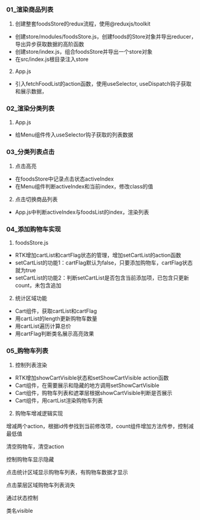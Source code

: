 ### 01_渲染商品列表

1. 创建整套foodsStore的redux流程，使用@reduxjs/toolkit
  - 创建store/modules/foodsStore.js，创建foods的Store对象并导出reducer，导出异步获取数据的高阶函数
  - 创建store/index.js，组合foodsStore并导出一个store对象
  - 在src/index.js根目录注入store

2. App.js
  - 引入fetchFoodList的action函数，使用useSelector, useDispatch钩子获取和展示数据，

### 02_渲染分类列表

1. App.js
  - 给Menu组件传入useSelector钩子获取的列表数据


### 03_分类列表点击

1. 点击高亮
  - 在foodsStore中记录点击状态activeIndex
  - 在Menu组件判断activeIndex和当前index，修改class的值

2. 点击切换商品列表
  - App.js中判断activeIndex与foodsList的index，渲染列表

### 04_添加购物车实现

1. foodsStore.js
  - RTK增加cartList和cartFlag状态的管理，增加setCartList的action函数
  - setCartList的功能1：cartFlag默认为false，只要添加购物车，cartFlag状态就为true
  - setCartList的功能2：判断setCartList是否包含当前添加项，已包含只更新count，未包含追加

2. 统计区域功能
  - Cart组件，获取cartList和cartFlag
  - 用cartList的length更新购物车数量
  - 用cartList遍历计算总价
  - 用cartFlag判断类名展示高亮效果

### 05_购物车列表

1. 控制列表渲染
  - RTK增加showCartVisible状态和setShowCartVisible action函数
  - Cart组件，在需要展示和隐藏的地方调用setShowCartVisible
  - Cart组件，购物车列表和遮罩层根据showCartVisible判断是否展示
  - Cart组件，用cartList渲染购物车列表

2. 购物车增减逻辑实现

增减两个action，根据id传参找到当前修改项，count组件增加方法传参，控制减最低值

清空购物车，清空action



控制购物车显示隐藏

点击统计区域显示购物车列表，有购物车数据才显示

点击蒙层区域购物车列表消失

通过状态控制

类名visible